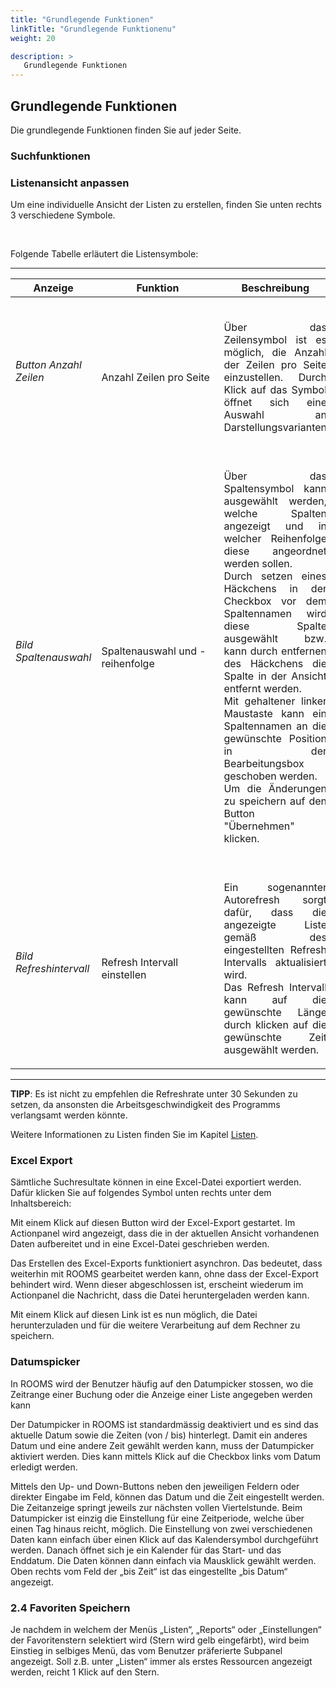 ```yaml
---
title: "Grundlegende Funktionen"
linkTitle: "Grundlegende Funktionenu"
weight: 20

description: >
   Grundlegende Funktionen
---
```

## Grundlegende Funktionen
Die grundlegende Funktionen finden Sie auf jeder Seite.

### Suchfunktionen

<!-- Suchfunktionen allgemein anschneiden? -->

### Listenansicht anpassen

<!-- blaue Schrift in Spaltenname -> kann nach diesem Kriterium sortiert werden -->

Um eine individuelle Ansicht der Listen zu erstellen, finden Sie unten rechts 3 verschiedene Symbole.

<!-- {{< imgproc 3-2_Listenfunktionen_Position Resize "1280x" >}}
Abbildung 7: Symbole Listenfunktionen
{{< /imgproc >}} -->
<br>

Folgende Tabelle erläutert die Listensymbole:

---
|Anzeige|<div style="width:180px">Funktion</div>|Beschreibung|
|---|---|---|
|_Button Anzahl Zeilen_|<br> Anzahl Zeilen pro Seite|<br> <p style="text-align: justify"> Über das Zeilensymbol ist es möglich, die Anzahl der Zeilen pro Seite einzustellen. Durch Klick auf das Symbol öffnet sich eine Auswahl an Darstellungsvarianten </p>|
|_Bild Spaltenauswahl_|<br>Spaltenauswahl und -reihenfolge|<br> <p style="text-align: justify"> Über das Spaltensymbol kann ausgewählt werden, welche Spalten angezeigt und in welcher Reihenfolge diese angeordnet werden sollen.<br>Durch setzen eines Häckchens in der Checkbox vor dem Spaltennamen wird diese Spalte ausgewählt bzw. kann durch entfernen des Häckchens die Spalte in der Ansicht entfernt werden.<br>Mit gehaltener linker Maustaste kann ein Spaltennamen an die gewünschte Position in der Bearbeitungsbox geschoben werden.<br>Um die Änderungen zu speichern auf den Button "Übernehmen" klicken. </p>|
|_Bild Refreshintervall_|<br>Refresh Intervall einstellen|<br> <p style="text-align: justify">Ein sogenannter Autorefresh sorgt dafür, dass die angezeigte Liste gemäß des eingestellten Refresh Intervalls aktualisiert wird. <br>Das Refresh Intervall kann auf die gewünschte Länge durch klicken auf die gewünschte Zeit ausgewählt werden. </p>|
---

**TIPP**: Es ist nicht zu empfehlen die Refreshrate unter 30 Sekunden zu setzen, da ansonsten die Arbeitsgeschwindigkeit des Programms verlangsamt werden könnte.

Weitere Informationen zu Listen finden Sie im Kapitel [Listen](/Listen).

<!-- Text eingefügt, noch nicht bearbeitet -->

### Excel Export
Sämtliche Suchresultate können in eine Excel-Datei exportiert werden. Dafür klicken Sie auf folgendes Symbol unten rechts unter dem Inhaltsbereich:

<!-- Bild Excelsymbol -->

Mit einem Klick auf diesen Button wird der Excel-Export gestartet. Im Actionpanel wird angezeigt, dass die in der aktuellen Ansicht vorhandenen Daten aufbereitet und in eine Excel-Datei geschrieben werden.

<!-- Bild Anzeige Actionpanel -->

Das Erstellen des Excel-Exports funktioniert asynchron. Das bedeutet, dass weiterhin mit ROOMS gearbeitet werden kann, ohne dass der Excel-Export behindert wird. Wenn dieser abgeschlossen ist, erscheint wiederum im Actionpanel die Nachricht, dass die Datei heruntergeladen werden kann.

<!-- Bild Anzeige Actionpanel -->

Mit einem Klick auf diesen Link ist es nun möglich, die Datei herunterzuladen und für die weitere Verarbeitung auf dem Rechner zu speichern.

### Datumspicker

In ROOMS wird der Benutzer häufig auf den Datumpicker stossen, wo die Zeitrange einer Buchung oder die Anzeige einer Liste angegeben werden kann

<!-- Bild Datumspicker -->

Der Datumpicker in ROOMS ist standardmässig deaktiviert und es sind das aktuelle Datum sowie die Zeiten (von / bis) hinterlegt. Damit ein anderes Datum und eine andere Zeit gewählt werden kann, muss der Datumpicker aktiviert werden. Dies kann mittels Klick auf die Checkbox links vom Datum erledigt werden.

<!-- Bild Datumspicker aktivieren -->

Mittels den Up- und Down-Buttons neben den jeweiligen Feldern oder direkter Eingabe im Feld, können das Datum und die Zeit eingestellt werden. Die Zeitanzeige springt jeweils zur nächsten vollen Viertelstunde. 
Beim Datumpicker ist einzig die Einstellung für eine Zeitperiode, welche über einen Tag hinaus reicht, möglich. Die Einstellung von zwei verschiedenen Daten kann einfach über einen Klick auf das Kalendersymbol durchgeführt werden. Danach öffnet sich je ein Kalender für das Start- und das Enddatum. Die Daten können dann einfach via Mausklick gewählt werden. Oben rechts vom Feld der „bis Zeit“ ist das eingestellte „bis Datum“ angezeigt.

<!-- Bild geöffneter Datumspicker -->

### 2.4 Favoriten Speichern
Je nachdem in welchem der Menüs „Listen“, „Reports“ oder „Einstellungen“ der Favoritenstern selektiert wird (Stern wird gelb eingefärbt), wird beim Einstieg in selbiges Menü, das vom Benutzer präferierte Subpanel angezeigt. Soll z.B. unter „Listen“ immer als erstes Ressourcen angezeigt werden, reicht 1 Klick auf den Stern.

<!-- Bild Favoritenpanel -->

